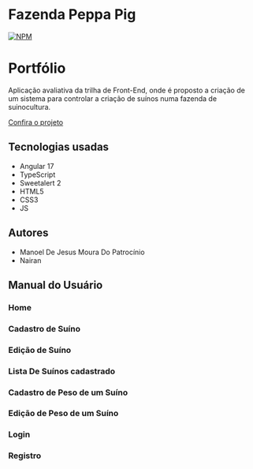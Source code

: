 # Fazenda Peppa Pig


[![NPM](https://img.shields.io/npm/l/react)](https://github.com/ManoelPatrocinio/portifolio/blob/main/LICENSE) 

# Portfólio
  Aplicação avaliativa da trilha de Front-End, onde é proposto a criação de um sistema  para controlar a criação de suínos numa fazenda de suinocultura.

[Confira o projeto](https://fazenda-peppa-pig.vercel.app/)



## Tecnologias usadas
  * Angular 17
  * TypeScript
  * Sweetalert 2
  * HTML5 
  * CSS3
  * JS

## Autores 

  * Manoel De Jesus Moura Do Patrocínio
  * Nairan


## Manual  do  Usuário

### Home

### Cadastro de Suíno

### Edição de Suíno

### Lista De Suínos cadastrado

### Cadastro de Peso de um Suíno

### Edição de Peso de um Suíno

### Login

### Registro






